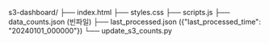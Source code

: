 s3-dashboard/
├── index.html
├── styles.css
├── scripts.js
├── data_counts.json (빈파일)
├── last_processed.json ({"last_processed_time": "20240101_000000"})
└── update_s3_counts.py
